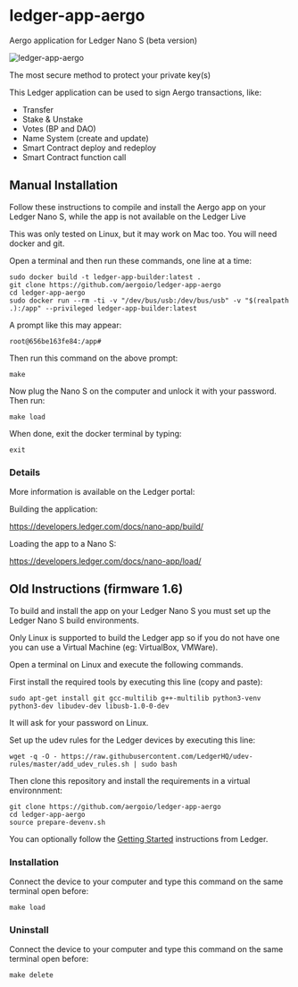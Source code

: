 # ledger-app-aergo

Aergo application for Ledger Nano S (beta version)

![ledger-app-aergo](https://user-images.githubusercontent.com/7624275/75844801-f048fb80-5db5-11ea-9957-3016f3970ccc.jpg)

The most secure method to protect your private key(s)

This Ledger application can be used to sign Aergo transactions, like:

* Transfer
* Stake & Unstake
* Votes (BP and DAO)
* Name System (create and update)
* Smart Contract deploy and redeploy
* Smart Contract function call


## Manual Installation

Follow these instructions to compile and install the Aergo app on your Ledger Nano S, while the app is not available on the Ledger Live

This was only tested on Linux, but it may work on Mac too. You will need docker and git.

Open a terminal and then run these commands, one line at a time:

```
sudo docker build -t ledger-app-builder:latest .
git clone https://github.com/aergoio/ledger-app-aergo
cd ledger-app-aergo
sudo docker run --rm -ti -v "/dev/bus/usb:/dev/bus/usb" -v "$(realpath .):/app" --privileged ledger-app-builder:latest
```

A prompt like this may appear:

```
root@656be163fe84:/app#
```

Then run this command on the above prompt:

```
make
```

Now plug the Nano S on the computer and unlock it with your password. Then run:

```
make load
```

When done, exit the docker terminal by typing:

```
exit
```


### Details

More information is available on the Ledger portal:

Building the application:

https://developers.ledger.com/docs/nano-app/build/

Loading the app to a Nano S:

https://developers.ledger.com/docs/nano-app/load/


## Old Instructions (firmware 1.6)

To build and install the app on your Ledger Nano S you must set up the Ledger Nano S build environments.

Only Linux is supported to build the Ledger app so if you do not have one you can use a Virtual Machine (eg: VirtualBox, VMWare).

Open a terminal on Linux and execute the following commands.

First install the required tools by executing this line (copy and paste):

```
sudo apt-get install git gcc-multilib g++-multilib python3-venv python3-dev libudev-dev libusb-1.0-0-dev
```

It will ask for your password on Linux.

Set up the udev rules for the Ledger devices by executing this line:

```
wget -q -O - https://raw.githubusercontent.com/LedgerHQ/udev-rules/master/add_udev_rules.sh | sudo bash
```

Then clone this repository and install the requirements in a virtual environnment:

```
git clone https://github.com/aergoio/ledger-app-aergo
cd ledger-app-aergo
source prepare-devenv.sh
```

You can optionally follow the [Getting Started](https://ledger.readthedocs.io/en/latest/userspace/getting_started.html) instructions from Ledger.


### Installation

Connect the device to your computer and type this command on the same terminal open before:

```
make load
```


### Uninstall

Connect the device to your computer and type this command on the same terminal open before:

```
make delete
```
